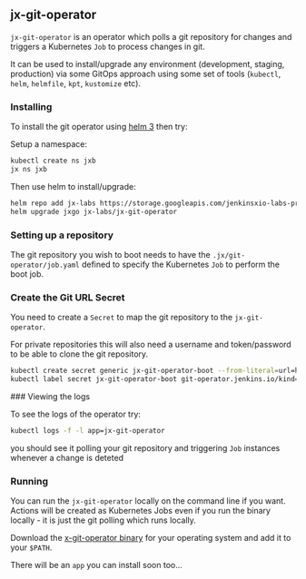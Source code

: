 ## jx-git-operator

`jx-git-operator` is an operator which polls a git repository for changes and triggers a Kubernetes `Job` to process changes in git.

It can be used to install/upgrade any environment (development, staging, production) via some GitOps approach using some set of tools (`kubectl`, `helm`, `helmfile`, `kpt`, `kustomize` etc).

### Installing

To install the git operator using [helm 3](https://helm.sh/) then try:

Setup a namespace:

```bash 
kubectl create ns jxb
jx ns jxb
```

Then use helm to install/upgrade:
         
```bash    
helm repo add jx-labs https://storage.googleapis.com/jenkinsxio-labs-private/charts
helm upgrade jxgo jx-labs/jx-git-operator
```
 
### Setting up a repository

The git repository you wish to boot needs to have the `.jx/git-operator/job.yaml` defined to specify the Kubernetes `Job` to perform the boot job.

### Create the Git URL Secret

You need to create a `Secret` to map the git repository to the `jx-git-operator`. 

For private repositories this will also need a username and token/password to be able to clone the git repository.

```bash 
kubectl create secret generic jx-git-operator-boot --from-literal=url=https://myusername:mytoken@github.com/myowner/myrepo.git
kubectl label secret jx-git-operator-boot git-operator.jenkins.io/kind=git-operator
```

### Viewing the logs

To see the logs of the operator try:


```bash
kubectl logs -f -l app=jx-git-operator
```    

you should see it polling your git repository and triggering `Job` instances whenever a change is deteted


### Running 

You can run the `jx-git-operator` locally on the command line if you want. Actions will be created as Kubernetes Jobs even if you run the binary locally - it is just the git polling which runs locally.

Download the [x-git-operator binary](https://github.com/jenkins-x/x-git-operator/releases) for your operating system and add it to your `$PATH`.

There will be an `app` you can install soon too...
